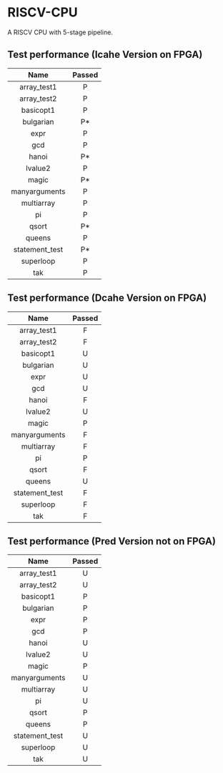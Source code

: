 # RISCV-CPU

A RISCV CPU with 5-stage pipeline.



## Test performance (Icahe Version on FPGA)

|      Name      | Passed |
| :------------: | :----: |
|  array_test1   |   P    |
|  array_test2   |   P    |
|   basicopt1    |   P    |
|   bulgarian    |   P*   |
|      expr      |   P    |
|      gcd       |   P    |
|     hanoi      |   P*   |
|    lvalue2     |   P    |
|     magic      |   P*   |
| manyarguments  |   P    |
|   multiarray   |   P    |
|       pi       |   P    |
|     qsort      |   P*   |
|     queens     |   P    |
| statement_test |   P*   |
|   superloop    |   P    |
|      tak       |   P    |



## Test performance (Dcahe Version on FPGA)

|      Name      | Passed |
| :------------: | :----: |
|  array_test1   |   F    |
|  array_test2   |   F    |
|   basicopt1    |   U    |
|   bulgarian    |   U    |
|      expr      |   U    |
|      gcd       |   U    |
|     hanoi      |   F    |
|    lvalue2     |   U    |
|     magic      |   P    |
| manyarguments  |   F    |
|   multiarray   |   F    |
|       pi       |   P    |
|     qsort      |   F    |
|     queens     |   U    |
| statement_test |   F    |
|   superloop    |   F    |
|      tak       |   F    |



## Test performance (Pred Version not on FPGA)

|      Name      | Passed |
| :------------: | :----: |
|  array_test1   |   U    |
|  array_test2   |   U    |
|   basicopt1    |   P    |
|   bulgarian    |   P    |
|      expr      |   P    |
|      gcd       |   P    |
|     hanoi      |   U    |
|    lvalue2     |   U    |
|     magic      |   P    |
| manyarguments  |   U    |
|   multiarray   |   U    |
|       pi       |   U    |
|     qsort      |   P    |
|     queens     |   P    |
| statement_test |   U    |
|   superloop    |   U    |
|      tak       |   U    |